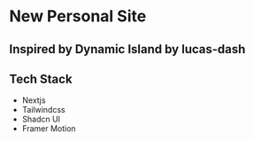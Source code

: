 # New Personal Site

## Inspired by Dynamic Island by lucas-dash

## Tech Stack

- Nextjs
- Tailwindcss
- Shadcn UI
- Framer Motion
